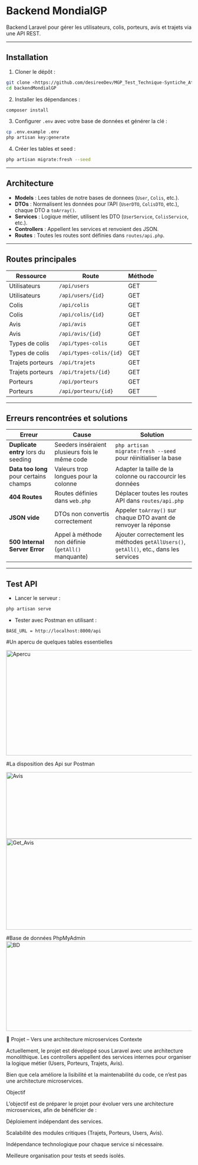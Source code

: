 
# Backend MondialGP

Backend Laravel pour gérer les utilisateurs, colis, porteurs, avis et trajets via une API REST.

---

## Installation

1. Cloner le dépôt :

```bash
git clone <https://github.com/desireeDev/MGP_Test_Technique-Syntiche_Attoh.git>
cd backendMondialGP
```

2. Installer les dépendances :

```bash
composer install
```

3. Configurer `.env` avec votre base de données et générer la clé :

```bash
cp .env.example .env
php artisan key:generate
```

4. Créer les tables et seed :

```bash
php artisan migrate:fresh --seed
```

---

## Architecture

* **Models** : Lees tables de notre bases de donnees (`User`, `Colis`, etc.).
* **DTOs** : Normalisent les données pour l’API (`UserDTO`, `ColisDTO`, etc.), chaque DTO a `toArray()`.
* **Services** : Logique métier, utilisent les DTO (`UserService`, `ColisService`, etc.).
* **Controllers** : Appellent les services et renvoient des JSON.
* **Routes** : Toutes les routes sont définies dans `routes/api.php`.

---

## Routes principales

| Ressource        | Route                   | Méthode |
| ---------------- | ----------------------- | ------- |
| Utilisateurs     | `/api/users`            | GET     |
| Utilisateurs     | `/api/users/{id}`       | GET     |
| Colis            | `/api/colis`            | GET     |
| Colis            | `/api/colis/{id}`       | GET     |
| Avis             | `/api/avis`             | GET     |
| Avis             | `/api/avis/{id}`        | GET     |
| Types de colis   | `/api/types-colis`      | GET     |
| Types de colis   | `/api/types-colis/{id}` | GET     |
| Trajets porteurs | `/api/trajets`          | GET     |
| Trajets porteurs | `/api/trajets/{id}`     | GET     |
| Porteurs         | `/api/porteurs`         | GET     |
| Porteurs         | `/api/porteurs/{id}`    | GET     |

---

## Erreurs rencontrées et solutions

| Erreur                                 | Cause                                              | Solution                                                                               |
| -------------------------------------- | -------------------------------------------------- | -------------------------------------------------------------------------------------- |
| **Duplicate entry** lors du seeding    | Seeders inséraient plusieurs fois le même code     | `php artisan migrate:fresh --seed` pour réinitialiser la base                          |
| **Data too long** pour certains champs | Valeurs trop longues pour la colonne               | Adapter la taille de la colonne ou raccourcir les données                              |
| **404 Routes**                         | Routes définies dans `web.php`                     | Déplacer toutes les routes API dans `routes/api.php`                                   |
| **JSON vide**                          | DTOs non convertis correctement                    | Appeler `toArray()` sur chaque DTO avant de renvoyer la réponse                        |
| **500 Internal Server Error**          | Appel à méthode non définie (`getAll()` manquante) | Ajouter correctement les méthodes `getAllUsers()`, `getAll()`, etc., dans les services |

---

## Test API

* Lancer le serveur :

```bash
php artisan serve
```

* Tester avec Postman  en utilisant :

```
BASE_URL = http://localhost:8000/api

```


#Un apercu de quelques tables essentielles

<img width="608" height="286" alt="Apercu" src="https://github.com/user-attachments/assets/d8eeac61-7dcd-46e6-ba02-5626782e193d" />

#La disposition des Api sur Postman


<img width="692" height="181" alt="Avis" src="https://github.com/user-attachments/assets/c83b36b2-c6c0-4bfb-ade2-27cebc031c73" />


<img width="608" height="247" alt="Get_Avis" src="https://github.com/user-attachments/assets/4d7bad2f-6d6a-4d8c-8858-5e210c1d8254" />

#Base de données PhpMyAdmin
<img width="811" height="244" alt="BD" src="https://github.com/user-attachments/assets/75cd4f56-1a17-444d-a911-41943a350267" />

📌 Projet – Vers une architecture microservices
Contexte

Actuellement, le projet est développé sous Laravel avec une architecture monolithique.
Les controllers appellent des services internes pour organiser la logique métier (Users, Porteurs, Trajets, Avis).

Bien que cela améliore la lisibilité et la maintenabilité du code, ce n’est pas une architecture microservices.

Objectif

L’objectif est de préparer le projet pour évoluer vers une architecture microservices, afin de bénéficier de :

Déploiement indépendant des services.

Scalabilité des modules critiques (Trajets, Porteurs, Users, Avis).

Indépendance technologique pour chaque service si nécessaire.

Meilleure organisation pour tests et seeds isolés.


